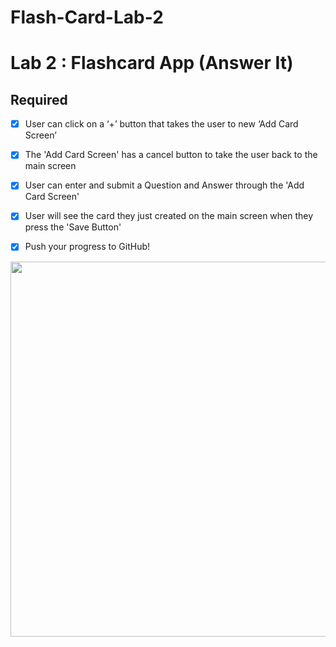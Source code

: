 # Flash-Card-Lab-2
# Lab 2 : Flashcard App (Answer It)

## Required
- [x] User can click on a ‘+’ button that takes the user to new ‘Add Card Screen’
- [x] The 'Add Card Screen' has a cancel button to take the user back to the main screen
- [x] User can enter and submit a Question and Answer through the 'Add Card Screen'
- [x] User will see the card they just created on the main screen when they press the 'Save Button'
- [x] Push your progress to GitHub!



<img src= "https://i.imgur.com/eYeGB5s.gif" width="600" height="600" />  
